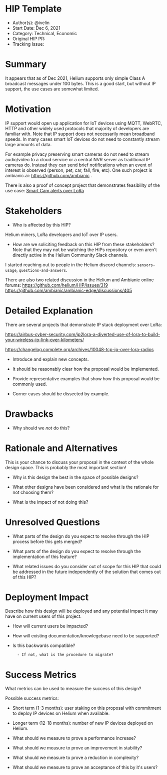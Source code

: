 # HIP Template

- Author(s): @ivelin
- Start Date: Dec 6, 2021
- Category: Technical, Economic
- Original HIP PR: <!-- leave this empty; maintainer will fill in ID of this pull request -->
- Tracking Issue: <!-- leave this empty; maintainer will create a discussion issue -->

# Summary
[summary]: #summary

It appears that as of Dec 2021, Helium supports only simple Class A broadcast messages under 100 bytes. This is a good start, but without IP support, the use cases are somewhat limited.

# Motivation
[motivation]: #motivation


IP support would open up application for IoT devices using MQTT, WebRTC, HTTP and other widely used protocols that majority of developers are familiar with. Note that IP support does not necessarily mean broadband speeds. In many cases smart IoT devices do not need to constantly stream large amounts of data.

For example privacy preserving smart cameras do not need to stream audio/video to a cloud service or a central NVR server as traditional IP cameras do. Instead they can send brief notifications when an event of interest is observed (person, pet, car, fall, fire, etc). One such project is ambianic.ai: https://github.com/ambianic .

There is also a proof of concept project that demonstrates feasibility of the use case: [Smart Cam alerts over LoRa](https://hackaday.io/project/162667-lora-neural-network-security-system)

# Stakeholders
[stakeholders]: #stakeholders

* Who is affected by this HIP?

Helium miners, LoRa developers and IoT over IP users.

* How are we soliciting feedback on this HIP from these stakeholders? Note that
  they may not be watching the HIPs repository or even aren't directly active in
  the Helium Community Slack channels.

I started reaching out to people in the Helium discord channels: `sensors-usage`, `questions-and-answers`.

There are also two related discussion in the Helium and Ambianic online forums:
https://github.com/helium/HIP/issues/319
https://github.com/ambianic/ambianic-edge/discussions/405

# Detailed Explanation
[detailed-explanation]: #detailed-explanation

There are several projects that demonstrate IP stack deployment over LoRa:

https://airbus-cyber-security.com/ip2lora-a-diverted-use-of-lora-to-build-your-wireless-ip-link-over-kilometers/

https://changelog.complete.org/archives/10048-tcp-ip-over-lora-radios


- Introduce and explain new concepts.

- It should be reasonably clear how the proposal would be implemented.

- Provide representative examples that show how this proposal would be commonly
  used.

- Corner cases should be dissected by example.

# Drawbacks
[drawbacks]: #drawbacks

- Why should we *not* do this?

# Rationale and Alternatives
[alternatives]: #rationale-and-alternatives

This is your chance to discuss your proposal in the context of the whole design
space. This is probably the most important section!

- Why is this design the best in the space of possible designs?

- What other designs have been considered and what is the rationale for not
  choosing them?

- What is the impact of not doing this?

# Unresolved Questions
[unresolved]: #unresolved-questions

- What parts of the design do you expect to resolve through the HIP process
  before this gets merged?

- What parts of the design do you expect to resolve through the implementation
  of this feature?

- What related issues do you consider out of scope for this HIP that could be
  addressed in the future independently of the solution that comes out of this
  HIP?

# Deployment Impact
[deployment-impact]: #deployment-impact

Describe how this design will be deployed and any potential impact it may have on
current users of this project.

- How will current users be impacted?

- How will existing documentation/knowlegebase need to be supported?

- Is this backwards compatible?

        - If not, what is the procedure to migrate?

# Success Metrics
[success-metrics]: #success-metrics

What metrics can be used to measure the success of this design?

Possible success metrics:
- Short term (1-3 months): user staking on this proposal with commitment to deploy IP devices on Helium when available.
- Longer term (12-18 months): number of new IP devices deployed on Helium.

- What should we measure to prove a performance increase?

- What should we measure to prove an improvement in stability?

- What should we measure to prove a reduction in complexity?

- What should we measure to prove an acceptance of this by it's users?
